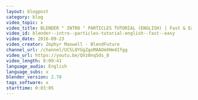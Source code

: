 ```yaml
---
layout: blogpost
category: blog
video_topic: x
video_title: BLENDER " INTRO " PARTICLES TUTORIAL (ENGLISH) | Fast & Easy!!
video_id: blender--intro--particles-tutorial-english--fast--easy
video_date: 2016-09-23
video_creator: Zephyr Maxwell - BlendFuture
channel_url: /channel/UC5L0YGgZgoMAAOmXHm4Ifgg
video_url: https://youtu.be/QVz0nqSds_8
video_length: 0:09:41
language_audio: English
language_subs: x
blender_version: 2.78
tags_software: x
starttime: 0:03:05
---
```

